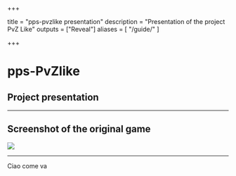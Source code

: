  +++

title = "pps-pvzlike presentation"
description = "Presentation of the project PvZ Like"
outputs = ["Reveal"]
aliases = [
    "/guide/"
]

+++

# pps-PvZlike
## Project presentation

---

## Screenshot of the original game

<image src="./static/pvz.png">

---

Ciao come va